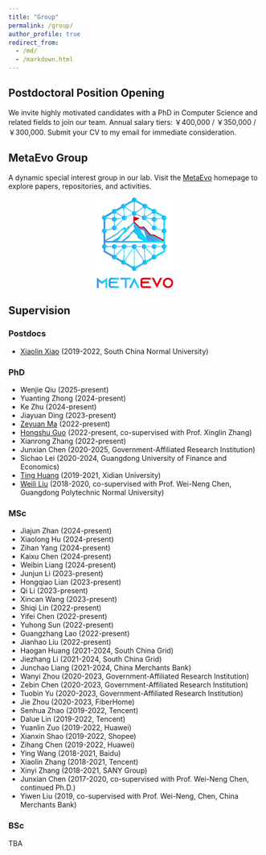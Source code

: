 ```yaml
---
title: "Group"
permalink: /group/
author_profile: true
redirect_from: 
  - /md/
  - /markdown.html
---
```


## Postdoctoral Position Opening
We invite highly motivated candidates with a PhD in Computer Science and related fields to join our team. Annual salary tiers: ￥400,000 / ￥350,000 / ￥300,000. Submit your CV to my email for immediate consideration.

## MetaEvo Group

A dynamic special interest group in our lab. Visit the [MetaEvo](https://metaevo.github.io/) homepage to explore papers, repositories, and activities.
<div style="text-align:center">
<img src="/images/MetaEvoLogo.png" width="30%">
</div>

## Supervision
###	Postdocs
-	[Xiaolin Xiao](https://scholar.google.com/citations?user=FZxn1fYAAAAJ&hl=zh-CN) (2019-2022, South China Normal University)


### PhD
- Wenjie Qiu (2025-present)	
- Yuanting Zhong (2024-present)
-	Ke Zhu (2024-present)
-	Jiayuan Ding (2023-present)
-	[Zeyuan Ma](https://scholar.google.com/citations?user=Jcy8wPgAAAAJ&hl=zh-CN) (2022-present)
-	[Hongshu Guo](https://scholar.google.com/citations?hl=zh-CN&user=98vGsIcAAAAJ) (2022-present, co-supervised with Prof. Xinglin Zhang)
-	Xianrong Zhang (2022-present)
-	Junxian Chen (2020-2025, Government-Affiliated Research Institution)
-	Sichao Lei (2020-2024, Guangdong University of Finance and Economics)
-	[Ting Huang](https://scholar.google.com/citations?user=6QPNGSYAAAAJ&hl=zh-CN) (2019-2021, Xidian University)
-	[Weili Liu](https://scholar.google.com/citations?user=Zc0TSGgAAAAJ&hl=zh-CN) (2018-2020, co-supervised with Prof. Wei-Neng Chen, Guangdong Polytechnic Normal University)


###	MSc
-	Jiajun Zhan (2024-present)
-	Xiaolong Hu (2024-present)
-	Zihan Yang (2024-present)
-	Kaixu Chen (2024-present)
-	Weibin Liang (2024-present)
-	Junjun Li (2023-present)
-	Hongqiao Lian (2023-present)
-	Qi Li (2023-present)
-	Xincan Wang (2023-present)
-	Shiqi Lin (2022-present)
-	Yifei Chen (2022-present)
-	Yuhong Sun (2022-present)
-	Guangzhang Lao (2022-present)
-	Jianhao Liu (2022-present)
-	Haogan Huang (2021-2024, South China Grid)
-	Jiezhang Li (2021-2024, South China Grid)
-	Junchao Liang (2021-2024, China Merchants Bank)
-	Wanyi Zhou (2020-2023, Government-Affiliated Research Institution)
-	Zebin Chen (2020-2023, Government-Affiliated Research Institution)
-	Tuobin Yu (2020-2023, Government-Affiliated Research Institution)
-	Jie Zhou (2020-2023, FiberHome)
-	Senhua Zhao (2019-2022, Tencent)
-	Dalue Lin (2019-2022, Tencent)
-	Yuanlin Zuo (2019-2022, Huawei)
-	Xianxin Shao (2019-2022, Shopee)
-	Zihang Chen (2019-2022, Huawei)
-	Ying Wang (2018-2021, Baidu)
-	Xiaolin Zhang (2018-2021, Tencent)
-	Xinyi Zhang (2018-2021, SANY Group)
-	Junxian Chen (2017-2020, co-supervised with Prof. Wei-Neng Chen, continued Ph.D.)
-	Yiwen Liu (2019, co-supervised with Prof. Wei-Neng, Chen, China Merchants Bank)

### BSc
TBA
